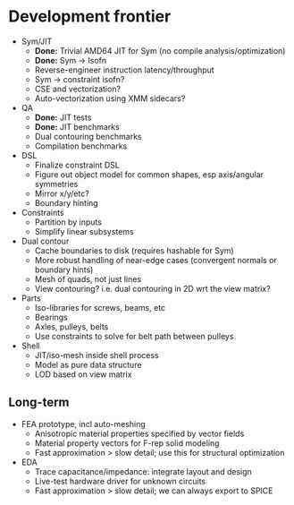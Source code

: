 # Development frontier
+ Sym/JIT
  + **Done:** Trivial AMD64 JIT for Sym (no compile analysis/optimization)
  + **Done:** Sym -> Isofn
  + Reverse-engineer instruction latency/throughput
  + Sym -> constraint isofn?
  + CSE and vectorization?
  + Auto-vectorization using XMM sidecars?
+ QA
  + **Done:** JIT tests
  + **Done:** JIT benchmarks
  + Dual contouring benchmarks
  + Compilation benchmarks
+ DSL
  + Finalize constraint DSL
  + Figure out object model for common shapes, esp axis/angular symmetries
  + Mirror x/y/etc?
  + Boundary hinting
+ Constraints
  + Partition by inputs
  + Simplify linear subsystems
+ Dual contour
  + Cache boundaries to disk (requires hashable for Sym)
  + More robust handling of near-edge cases (convergent normals or boundary hints)
  + Mesh of quads, not just lines
  + View contouring? i.e. dual contouring in 2D wrt the view matrix?
+ Parts
  + Iso-libraries for screws, beams, etc
  + Bearings
  + Axles, pulleys, belts
  + Use constraints to solve for belt path between pulleys
+ Shell
  + JIT/iso-mesh inside shell process
  + Model as pure data structure
  + LOD based on view matrix


## Long-term
+ FEA prototype, incl auto-meshing
  + Anisotropic material properties specified by vector fields
  + Material property vectors for F-rep solid modeling
  + Fast approximation > slow detail; use this for structural optimization
+ EDA
  + Trace capacitance/impedance: integrate layout and design
  + Live-test hardware driver for unknown circuits
  + Fast approximation > slow detail; we can always export to SPICE
